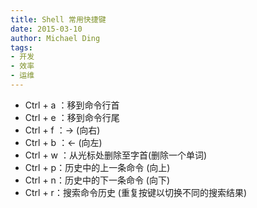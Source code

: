 ```yaml
---
title: Shell 常用快捷键
date: 2015-03-10
author: Michael Ding
tags:
- 开发
- 效率
- 运维
---
```


* Ctrl + a ：移到命令行首
* Ctrl + e ：移到命令行尾
* Ctrl + f ：-> (向右)
* Ctrl + b ：<- (向左)
* Ctrl + w ：从光标处删除至字首(删除一个单词)
* Ctrl + p：历史中的上一条命令 (向上)
* Ctrl + n：历史中的下一条命令 (向下)
* Ctrl + r：搜索命令历史 (重复按键以切换不同的搜索结果)
